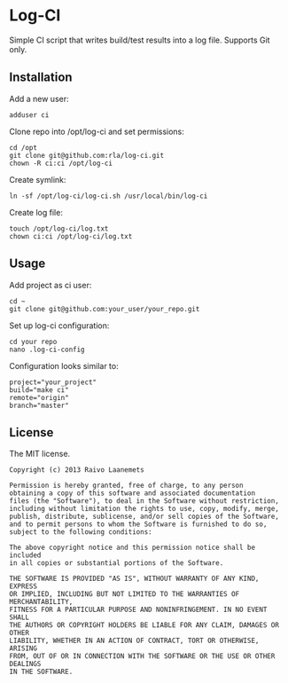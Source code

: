 Log-CI
======

Simple CI script that writes build/test results into a log file. Supports Git only.

Installation
------------

Add a new user:

    adduser ci

Clone repo into /opt/log-ci and set permissions:

    cd /opt
    git clone git@github.com:rla/log-ci.git
    chown -R ci:ci /opt/log-ci

Create symlink:

    ln -sf /opt/log-ci/log-ci.sh /usr/local/bin/log-ci

Create log file:

    touch /opt/log-ci/log.txt
    chown ci:ci /opt/log-ci/log.txt

Usage
-----

Add project as ci user:

    cd ~
    git clone git@github.com:your_user/your_repo.git

Set up log-ci configuration:

    cd your repo
    nano .log-ci-config

Configuration looks similar to:

    project="your_project"
    build="make ci"
    remote="origin"
    branch="master"

License
-------

The MIT license.

```
Copyright (c) 2013 Raivo Laanemets

Permission is hereby granted, free of charge, to any person
obtaining a copy of this software and associated documentation
files (the "Software"), to deal in the Software without restriction,
including without limitation the rights to use, copy, modify, merge,
publish, distribute, sublicense, and/or sell copies of the Software,
and to permit persons to whom the Software is furnished to do so,
subject to the following conditions:

The above copyright notice and this permission notice shall be included
in all copies or substantial portions of the Software.

THE SOFTWARE IS PROVIDED "AS IS", WITHOUT WARRANTY OF ANY KIND, EXPRESS
OR IMPLIED, INCLUDING BUT NOT LIMITED TO THE WARRANTIES OF MERCHANTABILITY,
FITNESS FOR A PARTICULAR PURPOSE AND NONINFRINGEMENT. IN NO EVENT SHALL
THE AUTHORS OR COPYRIGHT HOLDERS BE LIABLE FOR ANY CLAIM, DAMAGES OR OTHER
LIABILITY, WHETHER IN AN ACTION OF CONTRACT, TORT OR OTHERWISE, ARISING
FROM, OUT OF OR IN CONNECTION WITH THE SOFTWARE OR THE USE OR OTHER DEALINGS
IN THE SOFTWARE.
```